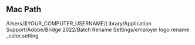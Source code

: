 ## Mac Path
/Users/$YOUR_COMPUTER_USERNAME/Library/Application Support/Adobe/Bridge 2022/Batch Rename Settings/employer logo rename _color.setting
